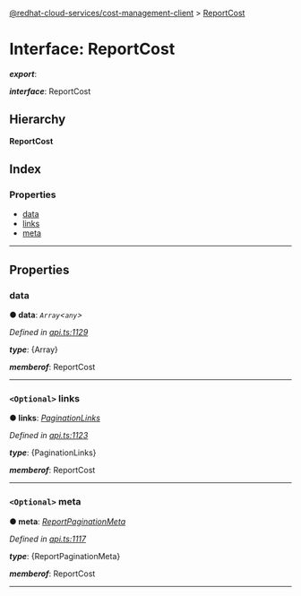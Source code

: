 [@redhat-cloud-services/cost-management-client](../README.md) > [ReportCost](../interfaces/reportcost.md)

# Interface: ReportCost

*__export__*: 

*__interface__*: ReportCost

## Hierarchy

**ReportCost**

## Index

### Properties

* [data](reportcost.md#data)
* [links](reportcost.md#links)
* [meta](reportcost.md#meta)

---

## Properties

<a id="data"></a>

###  data

**● data**: *`Array`<`any`>*

*Defined in [api.ts:1129](https://github.com/karelhala/javascript-clients/blob/master/packages/cost-management/api.ts#L1129)*

*__type__*: {Array}

*__memberof__*: ReportCost

___
<a id="links"></a>

### `<Optional>` links

**● links**: *[PaginationLinks](paginationlinks.md)*

*Defined in [api.ts:1123](https://github.com/karelhala/javascript-clients/blob/master/packages/cost-management/api.ts#L1123)*

*__type__*: {PaginationLinks}

*__memberof__*: ReportCost

___
<a id="meta"></a>

### `<Optional>` meta

**● meta**: *[ReportPaginationMeta](reportpaginationmeta.md)*

*Defined in [api.ts:1117](https://github.com/karelhala/javascript-clients/blob/master/packages/cost-management/api.ts#L1117)*

*__type__*: {ReportPaginationMeta}

*__memberof__*: ReportCost

___

